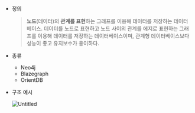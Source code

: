 - 정의
  > **노드**(데이터)의 **관계를 표현**하는 그래프를 이용해 데이터를 저장하는 데이터베이스.
  > 데이터를 노드로 표현하고 노드 사이의 관계를 에지로 표현하는 그래프를 이용해 데이터를 저장하는 데이터베이스이며, 관계형 데이터베이스보다 성능이 좋고 유지보수가 용이하다.
- 종류
  - Neo4j
  - Blazegraph
  - OrientDB
- 구조 예시

  ![Untitled](https://upload.wikimedia.org/wikipedia/commons/thumb/3/3a/GraphDatabase_PropertyGraph.png/462px-GraphDatabase_PropertyGraph.png)
